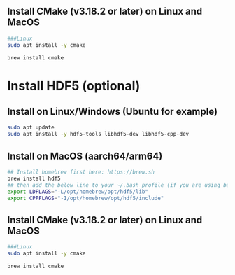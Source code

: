 ## Install CMake (v3.18.2 or later) on Linux and MacOS
```bash
###Linux
sudo apt install -y cmake
```

```bash
brew install cmake
```




# Install HDF5 (optional)
## Install on Linux/Windows (Ubuntu for example)
```bash
sudo apt update
sudo apt install -y hdf5-tools libhdf5-dev libhdf5-cpp-dev
```


## Install on MacOS (aarch64/arm64)
```bash
## Install homebrew first here: https://brew.sh
brew install hdf5
## then add the below line to your ~/.bash_profile (if you are using bash, change it according for zsh and fish et.al.).
export LDFLAGS="-L/opt/homebrew/opt/hdf5/lib"
export CPPFLAGS="-I/opt/homebrew/opt/hdf5/include"
```

## Install CMake (v3.18.2 or later) on Linux and MacOS
```bash
###Linux
sudo apt install -y cmake
```

```bash
brew install cmake
```